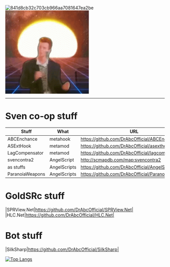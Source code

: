 ![841d8cb32c703cb966aa7081647ea2be](https://github.com/user-attachments/assets/95807b5a-e1d6-4cf7-be3d-c728ba281e6f)<a href="https://www.youtube.com/watch?v=dQw4w9WgXcQ&t=4s/">
  <img align="center" src="https://github.com/DrAbcOfficial/DrAbcOfficial/blob/94a89ff47b625a968ff6d90a373f05cd4f8aa7da/R.gif"/>
</a>

---

# Sven co-op stuff

|Stuff|What|URL|
|--|--|--|
|ABCEnchance|metahook|https://github.com/DrAbcOfficial/ABCEnchance|
|ASExtHook|metamod|https://github.com/DrAbcOfficial/asexthook|
|LagCompensator|metamod|https://github.com/DrAbcOfficial/lagcompensator|
|svencontra2|AngelScript|http://scmapdb.com/map:svencontra2|
|as stuffs|AngelScripts |https://github.com/DrAbcOfficial/AngelScripts|
|ParanoiaWeapons|AngelScripts|https://github.com/DrAbcOfficial/ParanoiaWeapons|

# GoldSRc stuff
|SPRView.Net|https://github.com/DrAbcOfficial/SPRView.Net|
|HLC.Net|https://github.com/DrAbcOfficial/HLC.Net|

# Bot stuff
|SilkSharp|https://github.com/DrAbcOfficial/SilkSharp|

[![Top Langs](https://github-readme-stats.vercel.app/api/top-langs/?username=DrAbcOfficial)](https://github.com/DrAbcOfficial/github-readme-stats)

